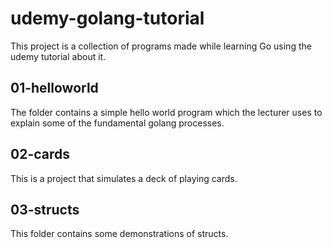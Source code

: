 # udemy-golang-tutorial

This project is a collection of programs made while learning Go using the udemy tutorial about it.

## 01-helloworld

The folder contains a simple hello world program which the lecturer uses to explain some of the fundamental golang processes.

## 02-cards

This is a project that simulates a deck of playing cards.

## 03-structs

This folder contains some demonstrations of structs.
